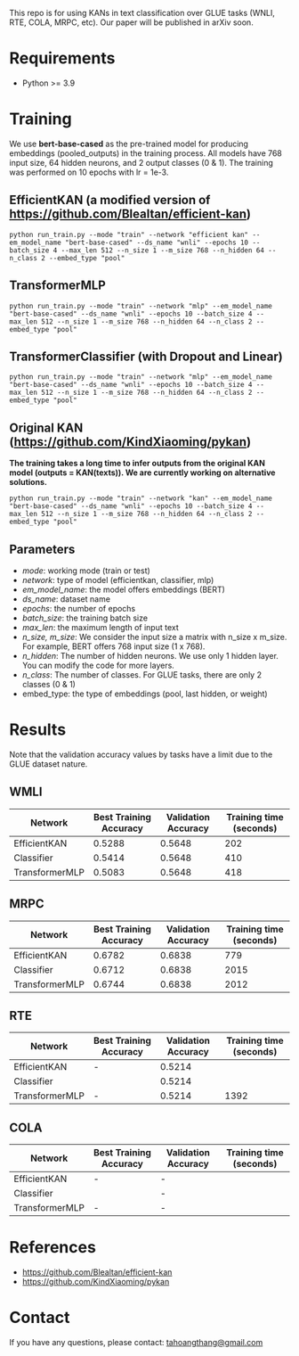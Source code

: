 This repo is for using KANs in text classification over GLUE tasks (WNLI, RTE, COLA, MRPC, etc). Our paper will be published in arXiv soon.

# Requirements
* Python >= 3.9

# Training

We use **bert-base-cased** as the pre-trained model for producing embeddings (pooled_outputs) in the training process. All models have 768 input size, 64 hidden neurons, and 2 output classes (0 & 1). The training was performed  on 10 epochs with lr = 1e-3.

## EfficientKAN (a modified version of https://github.com/Blealtan/efficient-kan)
```python run_train.py --mode "train" --network "efficient kan" --em_model_name "bert-base-cased" --ds_name "wnli" --epochs 10 --batch_size 4 --max_len 512 --n_size 1 --m_size 768 --n_hidden 64 --n_class 2 --embed_type "pool"```

## TransformerMLP
```python run_train.py --mode "train" --network "mlp" --em_model_name "bert-base-cased" --ds_name "wnli" --epochs 10 --batch_size 4 --max_len 512 --n_size 1 --m_size 768 --n_hidden 64 --n_class 2 --embed_type "pool"```

## TransformerClassifier (with Dropout and Linear)
```python run_train.py --mode "train" --network "mlp" --em_model_name "bert-base-cased" --ds_name "wnli" --epochs 10 --batch_size 4 --max_len 512 --n_size 1 --m_size 768 --n_hidden 64 --n_class 2 --embed_type "pool"```

## Original KAN (https://github.com/KindXiaoming/pykan)
**The training takes a long time to infer outputs from the original KAN model (outputs = KAN(texts)). We are currently working on alternative solutions.**

```python run_train.py --mode "train" --network "kan" --em_model_name "bert-base-cased" --ds_name "wnli" --epochs 10 --batch_size 4 --max_len 512 --n_size 1 --m_size 768 --n_hidden 64 --n_class 2 --embed_type "pool"```

## Parameters
* *mode*: working mode (train or test)
* *network*: type of model (efficientkan, classifier, mlp)
* *em_model_name*: the model offers embeddings (BERT)
* *ds_name*: dataset name
* *epochs*: the number of epochs
* *batch_size*: the training batch size
* *max_len*: the maximum length of input text
* *n_size, m_size*: We consider the input size a matrix with n_size x m_size. For example, BERT offers 768 input size (1 x 768).
* *n_hidden*: The number of hidden neurons. We use only 1 hidden layer. You can modify the code for more layers.
* *n_class*: The number of classes. For GLUE tasks, there are only 2 classes (0 & 1)
* embed_type: the type of embeddings (pool, last hidden, or weight)

# Results
Note that the validation accuracy values by tasks have a limit due to the GLUE dataset nature.

## WMLI
| Network  | Best Training Accuracy | Validation Accuracy | Training time (seconds) |
| ------------- | ------------- |  ------------- | ------------- |
| EfficientKAN  |  0.5288 |   0.5648 | 202  |
| Classifier  |  0.5414 |   0.5648 | 410  |
| TransformerMLP  | 0.5083 |   0.5648 | 418  |

## MRPC
| Network  | Best Training Accuracy | Validation Accuracy | Training time (seconds) |
| ------------- | ------------- |  ------------- |  ------------- |
| EfficientKAN  |  0.6782 |  0.6838 | 779  |
| Classifier  | 0.6712  |   0.6838 | 2015  |
| TransformerMLP  | 0.6744 |   0.6838 | 2012 |


## RTE
| Network  | Best Training Accuracy | Validation Accuracy | Training time (seconds) |
| ------------- | ------------- |  ------------- | ------------- |
| EfficientKAN  |  - |  0.5214 | |
| Classifier  |   |   0.5214 | |
| TransformerMLP  | - |   0.5214 | 1392 |

## COLA
| Network  | Best Training Accuracy | Validation Accuracy | Training time (seconds) |
| ------------- | ------------- |  ------------- | ------------- |
| EfficientKAN  |  - |  - | |
| Classifier  |   |   - | |
| TransformerMLP  | - |   - | |

# References
* https://github.com/Blealtan/efficient-kan
* https://github.com/KindXiaoming/pykan

# Contact
If you have any questions, please contact: tahoangthang@gmail.com

